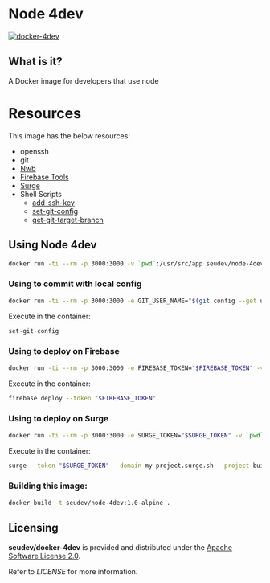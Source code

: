 # Node 4dev

[![docker-4dev](http://dockeri.co/image/seudev/node-4dev)](https://hub.docker.com/r/seudev/node-4dev)

## What is it?

A Docker image for developers that use node

# Resources

This image has the below resources:

* openssh
* git
* [Nwb](https://github.com/insin/nwb)
* [Firebase Tools](https://firebase.google.com/docs/cli)
* [Surge](https://surge.sh)
* Shell Scripts
  * [add-ssh-key](https://github.com/seudev/env-config#add-ssh-key)
  * [set-git-config](https://github.com/seudev/env-config#set-git-config)
  * [get-git-target-branch](https://github.com/seudev/env-config#get-git-target-branch)

## Using Node 4dev

```sh
docker run -ti --rm -p 3000:3000 -v `pwd`:/usr/src/app seudev/node-4dev:1.0-alpine
```

### Using to commit with local config

```sh
docker run -ti --rm -p 3000:3000 -e GIT_USER_NAME="$(git config --get user.name)" -e GIT_USER_EMAIL="$(git config --get user.email)" -v `pwd`:/usr/src/app seudev/node-4dev:1.0-alpine
```

Execute in the container:

```sh
set-git-config
```

### Using to deploy on Firebase

```sh
docker run -ti --rm -p 3000:3000 -e FIREBASE_TOKEN="$FIREBASE_TOKEN" -v `pwd`:/usr/src/app seudev/node-4dev:1.0-alpine
```

Execute in the container:

```sh
firebase deploy --token "$FIREBASE_TOKEN"
```

### Using to deploy on Surge

```sh
docker run -ti --rm -p 3000:3000 -e SURGE_TOKEN="$SURGE_TOKEN" -v `pwd`:/usr/src/app seudev/node-4dev:1.0-alpine
```

Execute in the container:

```sh
surge --token "$SURGE_TOKEN" --domain my-project.surge.sh --project build
```

### Building this image:

```sh
docker build -t seudev/node-4dev:1.0-alpine .
```

## Licensing

**seudev/docker-4dev** is provided and distributed under the [Apache Software License 2.0](http://www.apache.org/licenses/LICENSE-2.0).

Refer to *LICENSE* for more information.
